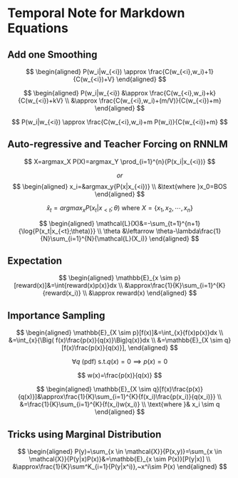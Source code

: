 # Temporal Note for Markdown Equations

## Add one Smoothing

$$
\begin{aligned}
P(w_i|w_{<i}) \approx \frac{C(w_{<i},w_i)+1}{C(w_{<i})+V}
\end{aligned}
$$

$$
\begin{aligned}
P(w_i|w_{<i}) &\approx \frac{C(w_{<i},w_i)+k}{C(w_{<i})+kV} \\
&\approx \frac{C(w_{<i},w_i)+(m/V)}{C(w_{<i})+m}
\end{aligned}
$$

$$
P(w_i|w_{<i}) \approx \frac{C(w_{<i},w_i)+m P(w_i)}{C(w_{<i})+m}
$$

## Auto-regressive and Teacher Forcing on RNNLM

$$
X=argmax_X P(X)=argmax_Y \prod_{i=1}^{n}{P(x_i|x_{<i})}
$$

$$
or
$$
$$
\begin{aligned}
x_i=&argmax_y{P(x|x_{<i})} \\
&\text{where }x_0=BOS
\end{aligned}
$$

$$
\hat{x}_t=argmax_x{P(x_t|x_{<t};\theta)}\text{ where }X=\{x_1,x_2,\cdots,x_n\}
$$

$$
\begin{aligned}
\mathcal{L}(X)&=-\sum_{t=1}^{n+1}{\log{P(x_t|x_{<t};\theta)}} \\
\theta &\leftarrow \theta-\lambda\frac{1}{N}\sum_{i=1}^{N}{\mathcal{L}(X_i)}
\end{aligned}
$$

## Expectation

$$
\begin{aligned}
\mathbb{E}_{x \sim p}[reward(x)]&=\int{reward(x)p(x)}dx \\
&\approx\frac{1}{K}\sum_{i=1}^{K}{reward(x_i)} \\
&\approx reward(x)
\end{aligned}
$$

## Importance Sampling

$$
\begin{aligned}
\mathbb{E}_{X \sim p}[f(x)]&=\int_{x}{f(x)p(x)}dx \\
&=\int_{x}{\Big( f(x)\frac{p(x)}{q(x)}\Big)q(x)}dx \\
&=\mathbb{E}_{X \sim q}[f(x)\frac{p(x)}{q(x)}],
\end{aligned}
$$

$$
\forall q\text{ (pdf) s.t.} q(x)=0 \implies p(x)=0
$$

$$
w(x)=\frac{p(x)}{q(x)}
$$

$$
\begin{aligned}
\mathbb{E}_{X \sim q}[f(x)\frac{p(x)}{q(x)}]&\approx\frac{1}{K}\sum_{i=1}^{K}{f(x_i)\frac{p(x_i)}{q(x_i)}} \\
&=\frac{1}{K}\sum_{i=1}^{K}{f(x_i)w(x_i)} \\
\text{where }& x_i \sim q
\end{aligned}
$$

## Tricks using Marginal Distribution

$$
\begin{aligned}
P(y)=\sum_{x \in \mathcal{X}}{P(x,y)}=\sum_{x \in \mathcal{X}}{P(y|x)P(x)}&=\mathbb{E}_{x \sim P(x)}[P(y|x)] \\
&\approx\frac{1}{K}\sum^K_{i=1}{P(y|x^i)},~x^i\sim P(x)
\end{aligned}
$$
